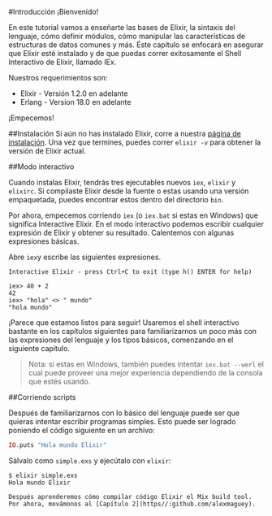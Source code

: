 #Introducción
¡Bienvenido!

En este tutorial vamos a enseñarte las bases de Elixir, la sintaxis del lenguaje, cómo definir módulos, cómo manipular las características de estructuras de datos comunes y más. Éste capítulo se enfocará en asegurar que Elixir esté instalado y de que puedas correr exitosamente el Shell Interactivo de Elixir, llamado IEx.

Nuestros requerimientos son:
* Elixir - Versión 1.2.0 en adelante
* Erlang - Version 18.0 en adelante

¡Empecemos!

##Instalación
Si aún no has instalado Elixir, corre a nuestra [página de instalación](https://github.com/alexmaguey). Una vez que termines, puedes correr `elixir -v` para obtener la versión de Elixir actual.

##Modo interactivo

Cuando instalas Elixir, tendrás tres ejecutables nuevos `iex`, `elixir` y `elixirc`. Si compilaste Elixir desde la fuente o estas usando una versión empaquetada, puedes encontrar estos dentro del directorio `bin`.

Por ahora, empecemos corriendo `iex` (o `iex.bat` si estas en Windows) que significa Interactive Elixir. En el modo interactivo podemos escribir cualquier expresión de Elixir y obtener su resultado. Calentemos con algunas expresiones básicas.

Abre `iex`y escribe las siguientes expresiones.

```
Interactive Elixir - press Ctrl+C to exit (type h() ENTER for help)

iex> 40 + 2
42
iex> "hola" <> " mundo"
"hola mundo"
```

¡Parece que estamos listos para seguir! Usaremos el shell interactivo bastante en los capítulos siguientes para familiarizarnos un poco más con las expresiones del lenguaje y los tipos básicos, comenzando en el siguiente capítulo.

>Nota: si estas en Windows, también puedes intentar `iex.bat --werl` el cual puede proveer una mejor experiencia dependiendo de la consola que estés usando.

##Corriendo scripts

Después de familiarizarnos con lo básico del lenguaje puede ser que quieras intentar escribir programas simples. Esto puede ser logrado poniendo el código siguiente en un archivo:

```elixir
IO.puts "Hola mundo Elixir"
```

Sálvalo como `simple.exs` y ejecútalo con `elixir`:

```
$ elixir simple.exs
Hola mundo Elixir

Después aprenderemos cómo compilar código Elixir el Mix build tool. Por ahora, movámonos al [Capítulo 2](https//:github.com/alexmaguey).
